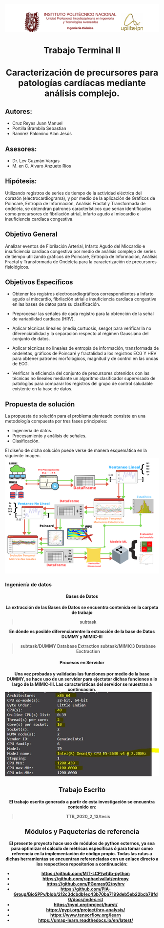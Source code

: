 

![](./imagenes/upiita_tt1.png)
## <h1><center>Trabajo Terminal II</center></h1>
##  <h1><center>Caracterización de precursores para patologías cardíacas mediante análisis complejo.</center></h1>


## Autores:
 * Cruz Reyes Juan Manuel
 * Portilla Brambila Sebastian
 * Ramírez Palomino Alan Jesús

## Asesores:

 * Dr. Lev Guzmán Vargas
 * M. en C. Alvaro Anzueto Rios
 

 ## Hipótesis:
Utilizando registros de series de tiempo de la actividad eléctrica del corazón (electrocardiograma), y por medio de la aplicación de Gráficos de Poincaré, Entropía de Información, Análisis Fractal y Transformada de ondeleta, se obtendrán patrones característicos que serían identificados como precursores de fibrilación atrial, infarto agudo al miocardio e insuficiencia cardíaca congestiva.

## Objetivo General
Analizar eventos de Fibrilación Arterial, Infarto Agudo del Miocardio e insuficiencia cardíaca congestiva por medio de análisis complejo de series de tiempo utilizando gráficos de Poincaré, Entropía de Información, Análisis Fractal y  Transformada de Ondeleta para la caracterización de precursores fisiológicos.

## Objetivos Específicos
* Obtener los registros electrocardiográficos correspondientes a Infarto agudo al miocardio, fibrliación atrial e insuficiencia cardíaca congestiva en las bases de datos para su clasificación.
* Preprocesar las señales de cada registro para la obtención de la señal de variabilidad cardíaca (HRV). 
* Aplicar técnicas lineales (media,curtuosis, sesgo) para verificar la no diferenciabilidad y la separación respecto al régimen Gaussiano del conjunto de datos.

* Aplicar técnicas no lineales de entropía de información, transformada de ondeletas, gráficos de Poincaré y fractalidad a los registros ECG Y HRV para obtener patrones morfológicos, magnitud y de control en las ondas de ECG.
* Verificar la eficiencia del conjunto de precursores obtenidos con las técnicas no lineales mediante un algoritmo clasificador supervisado de patologías para comparar los registros del grupo de control saludable existente en la base de datos.

## Propuesta de solución

La propuesta de solución para el problema planteado consiste en una metodología compuesta por tres fases principales:
* Ingeniería de datos.
* Procesamiento y análisis de señales.
* Clasificación.
 
 El diseño de dicha solución puede verse de manera esquemática en la siguiente imagen.
 ![](./imagenes/ROADMAP_TT2.png)

 ### Ingeniería de datos
 <h4><center>Bases de Datos<center> <h4>

La extracción de las Bases de Datos  se encuentra contenida en la carpeta de trabajo

> subtask 

En dónde es posible diferenciarentre la extracción de la base de Datos DUMMY y MIMIC-III
> subtask/DUMMY Database Extraction
> subtask/MIMIC3 Database Exctraction

 <h4><center>Procesos en Servidor<center> <h4>

 Una vez probadas y validadas las funciones por medio de la base DUMMY, se hace uso de un servidor
para ejectutar dichas funciones a lo largo de la MIMIC-III. Las características del servidor se muestran a continuación.
 ![](./imagenes/server_specs.jpeg) 
 
## Trabajo Escrito

El trabajo escrito generado a partir de esta investigación se encuentra contenido en:
> TTB_2020_2_13/tesis

## Módulos y Paqueterías de referencia 

El presente proyecto hace uso de módulos de python ecternos, ya sea para optimizar el cálculo de métricas específicas ó para tomar como referencia en la implementación de código propio. Todas las rutas a dichas herramientas se encuentran referenciadas con un enlace directo a los respectivos repositorios a continuación:

* https://github.com/MIT-LCP/wfdb-python
* https://github.com/raphaelvallat/entropy
* https://github.com/PGomes92/pyhrv
* https://github.com/PIA-Group/BioSPPy/blob/212c3dcbdb1ec43b70ba7199deb5eb22bcb78fd0/docs/index.rst
* https://pypi.org/project/hurst/
* https://pypi.org/project/hrv-analysis/
* https://www.tensorflow.org/learn
* https://umap-learn.readthedocs.io/en/latest/

